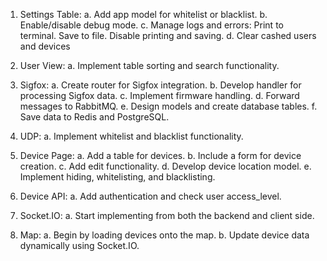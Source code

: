 1. Settings Table: 
    a. Add app model for whitelist or blacklist.
    b. Enable/disable debug mode.
    c. Manage logs and errors:
        Print to terminal.
        Save to file.
        Disable printing and saving.
    d. Clear cashed users and devices

2. User View: 
    a. Implement table sorting and search functionality.

3. Sigfox: 
        a. Create router for Sigfox integration.
        b. Develop handler for processing Sigfox data.
        c. Implement firmware handling.
        d. Forward messages to RabbitMQ.
        e. Design models and create database tables.
        f. Save data to Redis and PostgreSQL.

4. UDP:
    a. Implement whitelist and blacklist functionality.

5. Device Page:
    a. Add a table for devices.
    b. Include a form for device creation.
    c. Add edit functionality.
    d. Develop device location model.
    e. Implement hiding, whitelisting, and blacklisting.

6. Device API:
    a. Add authentication and check user access_level.

7. Socket.IO:
    a. Start implementing from both the backend and client side.

8. Map:
    a. Begin by loading devices onto the map.
    b. Update device data dynamically using Socket.IO.